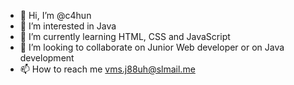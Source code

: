 - 👋 Hi, I’m @c4hun
- 👀 I’m interested in Java
- 🌱 I’m currently learning HTML, CSS and JavaScript
- 💞️ I’m looking to collaborate on Junior Web developer or on Java development
- 📫 How to reach me vms.j88uh@slmail.me

<!---
c4hun/c4hun is a ✨ special ✨ repository because its `README.md` (this file) appears on your GitHub profile.
You can click the Preview link to take a look at your changes.
--->
